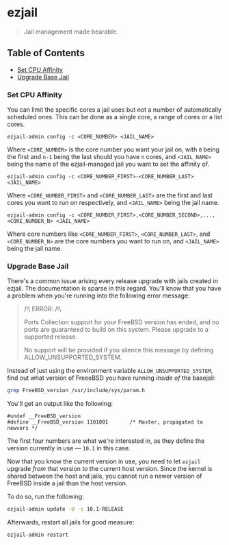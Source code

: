 # ezjail

> Jail management made bearable.

## Table of Contents

* [Set CPU Affinity](#set-cpu-affinity)
* [Upgrade Base Jail](#upgrade-base-jail)

### Set CPU Affinity
You can limit the specific cores a jail uses but not a number of automatically scheduled ones. This can be done as a single core, a range of cores or a list cores.
```
ezjail-admin config -c <CORE_NUMBER> <JAIL_NAME>
```
Where `<CORE_NUMBER>` is the core number you want your jail on, with `0` being the first and `n-1` being the last should you have `n` cores, and `<JAIL_NAME>` being the name of the ezjail-managed jail you want to set the affinity of.

```
ezjail-admin config -c <CORE_NUMBER_FIRST>-<CORE_NUMBER_LAST> <JAIL_NAME>
```
Where `<CORE_NUMBER_FIRST>` and `<CORE_NUMBER_LAST>` are the first and last cores you want to run on respectively, and `<JAIL_NAME>` being the jail name.

```
ezjail-admin config -c <CORE_NUMBER_FIRST>,<CORE_NUMBER_SECOND>,...,<CORE_NUMBER_N> <JAIL_NAME>
```

Where core numbers like `<CORE_NUMBER_FIRST>`, `<CORE_NUMBER_LAST>`, and `<CORE_NUMBER_N>` are the core numbers you want to run on, and `<JAIL_NAME>` being the jail name.

### Upgrade Base Jail

There's a common issue arising every release upgrade with jails created in ezjail. The documentation is sparse in this regard. You'll know that you have a problem when you're running into the following error message:

> /!\ ERROR: /!\
>
> Ports Collection support for your FreeBSD version has ended, and no ports are
> guaranteed to build on this system. Please upgrade to a supported release.
>
> No support will be provided if you silence this message by defining
> ALLOW_UNSUPPORTED_SYSTEM.

Instead of just using the environment variable `ALLOW_UNSUPPORTED_SYSTEM`, find out what version of FreeeBSD you have running *inside of* the basejail:

```sh
grep FreeBSD_version /usr/include/sys/param.h
```

You'll get an output like the following:

```
#undef __FreeBSD_version
#define __FreeBSD_version 1101001       /* Master, propagated to newvers */
```

The first four numbers are what we're interested in, as they define the version currently in use — `10.1` in this case.

Now that you know the current version in use, you need to let `ezjail` upgrade *from* that version *to* the current host version. Since the kernel is shared between the host and jails, you cannot run a newer version of FreeBSD inside a jail than the host version.

To do so, run the following:

```sh
ezjail-admin update -U -s 10.1-RELEASE
```

Afterwards, restart all jails for good measure:

```sh
ezjail-admin restart
```
